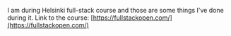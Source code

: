 I am during Helsinki full-stack course and those are some things I've done during it. Link to the course:
[https://fullstackopen.com/](https://fullstackopen.com/)
